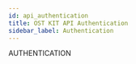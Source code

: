 ```yaml
---
id: api_authentication
title: OST KIT API Authentication
sidebar_label: Authentication
---
```



AUTHENTICATION
